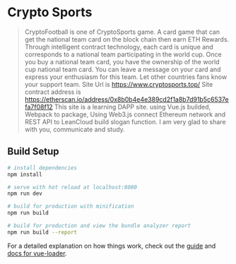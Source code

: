 # Crypto Sports

> CryptoFootball is one of CryptoSports game. A card game that can get the national team card on the block chain then earn ETH Rewards. Through intelligent contract technology, each card is unique and corresponds to a national team participating in the world cup. Once you buy a national team card, you have the ownership of the world cup national team card. You can leave a message on your card and express your enthusiasm for this team. Let other countries fans know your support team.
> Site Url is https://www.cryptosports.top/
> Site contract address is https://etherscan.io/address/0x8b0b4e4e389cd2f1a8b7d91b5c6537efa7f08f12
> This site is a learning DAPP site. using Vue.js builded, Webpack to package, Using Web3.js connect Ethereum network and REST API to LeanCloud build slogan function.
> I am very glad to share with you, communicate and study.

## Build Setup

``` bash
# install dependencies
npm install

# serve with hot reload at localhost:8080
npm run dev

# build for production with minification
npm run build

# build for production and view the bundle analyzer report
npm run build --report
```

For a detailed explanation on how things work, check out the [guide](http://vuejs-templates.github.io/webpack/) and [docs for vue-loader](http://vuejs.github.io/vue-loader).
